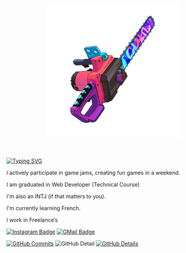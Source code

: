 <img align="right" src="./images/user.png" width="350" style="padding: 50px">

[![Typing SVG](https://readme-typing-svg.demolab.com?font=Fira+Code&pause=1000&color=F1F700&width=435&lines=Hello%2C+I'm+L.+Victor;A+fullstack+Developer)](https://git.io/typing-svg)


I actively participate in game jams, creating fun games in a weekend.

I am graduated in Web Developer (Technical Course)

I'm also an INTJ (if that matters to you).

I'm currently learning French.

I work in Freelance’s



[![Instagram Badge](https://img.shields.io/badge/-AeternusPoison-262671?style=flat-square&labelColor=262671&logo=instagram&logoColor=white)](https://www.instagram.com/aeternuspoison/)
[![GMail Badge](https://img.shields.io/badge/luanvitorlima2017@gmail.com-262671?style=flat-square&labelColor=262671&logo=gmail&logoColor=fff)](mailto:luanvitorlima2017@gmail.com)


[![GitHub Commits](http://github-profile-summary-cards.vercel.app/api/cards/productive-time?username=luanvictorsz&theme=2077&utcOffset=-3)](https://github.com/vn7n24fzkq/github-profile-summary-cards)
![GitHub Detail](https://github-profile-summary-cards.vercel.app/api/cards/repos-per-language?username=luanvictorsz&theme=2077&utcOffset=-3)
[![GitHub Details](http://github-profile-summary-cards.vercel.app/api/cards/profile-details?username=luanvictorsz&theme=2077)](https://github.com/vn7n24fzkq/github-profile-summary-cards)


